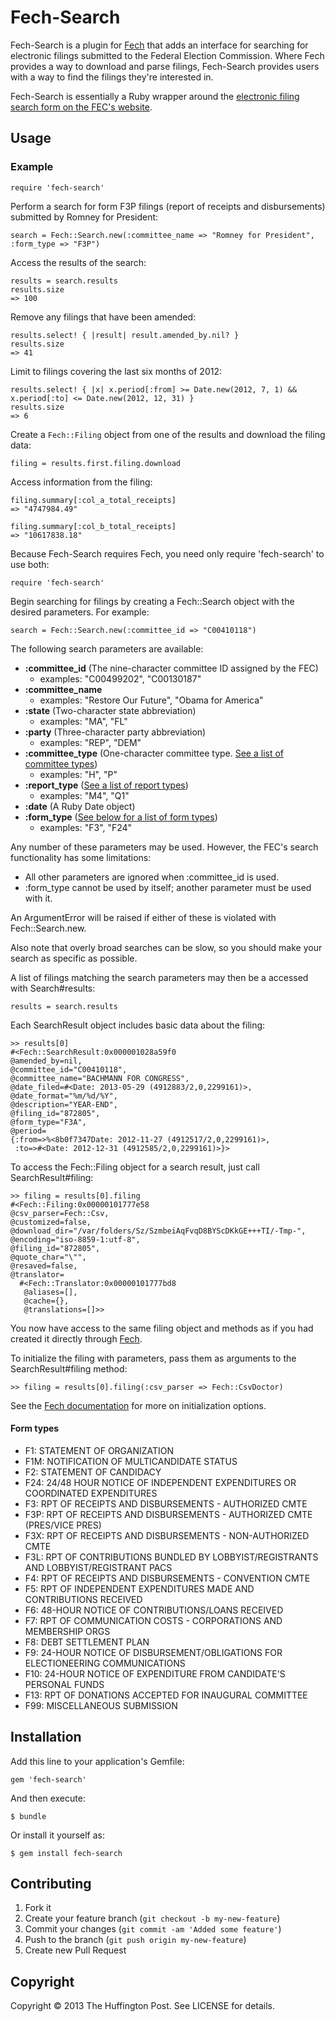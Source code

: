 # Fech-Search

Fech-Search is a plugin for [Fech](http://nytimes.github.io/Fech/) that adds an interface for searching for electronic filings submitted to the Federal Election Commission. Where Fech provides a way to download and parse filings, Fech-Search provides users with a way to find the filings they're interested in.

Fech-Search is essentially a Ruby wrapper around the [electronic filing search form on the FEC's website](http://www.fec.gov/finance/disclosure/efile_search.shtml).

## Usage

### Example

    require 'fech-search'

Perform a search for form F3P filings (report of receipts and disbursements) submitted by Romney for President:

    search = Fech::Search.new(:committee_name => "Romney for President", :form_type => "F3P")

Access the results of the search:

    results = search.results
    results.size
    => 100

Remove any filings that have been amended:

    results.select! { |result| result.amended_by.nil? }
    results.size
    => 41

Limit to filings covering the last six months of 2012:

    results.select! { |x| x.period[:from] >= Date.new(2012, 7, 1) && x.period[:to] <= Date.new(2012, 12, 31) }
    results.size
    => 6

Create a `Fech::Filing` object from one of the results and download the filing data:

    filing = results.first.filing.download

Access information from the filing:

    filing.summary[:col_a_total_receipts]
    => "4747984.49"

    filing.summary[:col_b_total_receipts]
    => "10617838.18"


Because Fech-Search requires Fech, you need only require 'fech-search' to use both:

    require 'fech-search'

Begin searching for filings by creating a Fech::Search object with the desired parameters. For example:

    search = Fech::Search.new(:committee_id => "C00410118")

The following search parameters are available:

- __:committee_id__ (The nine-character committee ID assigned by the FEC)
    - examples: "C00499202", "C00130187"
- __:committee_name__
    - examples: "Restore Our Future", "Obama for America"
- __:state__ (Two-character state abbreviation)
    - examples: "MA", "FL"
- __:party__ (Three-character party abbreviation)
    - examples: "REP", "DEM"
- __:committee_type__ (One-character committee type. [See a list of committee types](http://www.fec.gov/finance/disclosure/metadata/CommitteeTypeCodes.shtml))
    - examples: "H", "P"
- __:report_type__ ([See a list of report types](http://www.fec.gov/finance/disclosure/metadata/ReportTypeCodes.shtml))
    - examples: "M4", "Q1"
- __:date__ (A Ruby Date object)
- __:form_type__ ([See below for a list of form types](#form-types))
    - examples: "F3", "F24"
  
Any number of these parameters may be used. However, the FEC's search functionality has some limitations:

- All other parameters are ignored when :committee_id is used.
- :form_type cannot be used by itself; another parameter must be used with it.

An ArgumentError will be raised if either of these is violated with Fech::Search.new.

Also note that overly broad searches can be slow, so you should make your search as specific as possible.

A list of filings matching the search parameters may then be a accessed with Search#results:

    results = search.results

Each SearchResult object includes basic data about the filing:
  
    >> results[0]
    #<Fech::SearchResult:0x000001028a59f0
    @amended_by=nil,
    @committee_id="C00410118",
    @committee_name="BACHMANN FOR CONGRESS",
    @date_filed=#<Date: 2013-05-29 (4912883/2,0,2299161)>,
    @date_format="%m/%d/%Y",
    @description="YEAR-END",
    @filing_id="872805",
    @form_type="F3A",
    @period=
    {:from=>%<8b0f7347Date: 2012-11-27 (4912517/2,0,2299161)>,
     :to=>#<Date: 2012-12-31 (4912585/2,0,2299161)>}>

To access the Fech::Filing object for a search result, just call SearchResult#filing:

    >> filing = results[0].filing
    #<Fech::Filing:0x00000101777e58
    @csv_parser=Fech::Csv,
    @customized=false,
    @download_dir="/var/folders/Sz/SzmbeiAqFvqD8BYScDKkGE+++TI/-Tmp-",
    @encoding="iso-8859-1:utf-8",
    @filing_id="872805",
    @quote_char="\"",
    @resaved=false,
    @translator=
      #<Fech::Translator:0x00000101777bd8
       @aliases=[],
       @cache={},
       @translations=[]>>

You now have access to the same filing object and methods as if you had created it directly through [Fech](http://nytimes.github.io/Fech/).

To initialize the filing with parameters, pass them as arguments to the SearchResult#filing method:
  
    >> filing = results[0].filing(:csv_parser => Fech::CsvDoctor)

See the [Fech documentation](http://nytimes.github.io/Fech/) for more on initialization options.


#### Form types

- F1: STATEMENT OF ORGANIZATION
- F1M: NOTIFICATION OF MULTICANDIDATE STATUS
- F2: STATEMENT OF CANDIDACY
- F24: 24/48 HOUR NOTICE OF INDEPENDENT EXPENDITURES OR COORDINATED EXPENDITURES
- F3: RPT OF RECEIPTS AND DISBURSEMENTS - AUTHORIZED CMTE
- F3P: RPT OF RECEIPTS AND DISBURSEMENTS - AUTHORIZED CMTE (PRES/VICE PRES)
- F3X: RPT OF RECEIPTS AND DISBURSEMENTS - NON-AUTHORIZED CMTE
- F3L: RPT OF CONTRIBUTIONS BUNDLED BY LOBBYIST/REGISTRANTS AND LOBBYIST/REGISTRANT PACS
- F4: RPT OF RECEIPTS AND DISBURSEMENTS - CONVENTION CMTE
- F5: RPT OF INDEPENDENT EXPENDITURES MADE AND CONTRIBUTIONS RECEIVED
- F6: 48-HOUR NOTICE OF CONTRIBUTIONS/LOANS RECEIVED
- F7: RPT OF COMMUNICATION COSTS - CORPORATIONS AND MEMBERSHIP ORGS
- F8: DEBT SETTLEMENT PLAN
- F9: 24-HOUR NOTICE OF DISBURSEMENT/OBLIGATIONS FOR ELECTIONEERING COMMUNICATIONS
- F10: 24-HOUR NOTICE OF EXPENDITURE FROM CANDIDATE'S PERSONAL FUNDS
- F13: RPT OF DONATIONS ACCEPTED FOR INAUGURAL COMMITTEE
- F99: MISCELLANEOUS SUBMISSION

## Installation

Add this line to your application's Gemfile:

    gem 'fech-search'

And then execute:

    $ bundle

Or install it yourself as:

    $ gem install fech-search

## Contributing

1. Fork it
2. Create your feature branch (`git checkout -b my-new-feature`)
3. Commit your changes (`git commit -am 'Added some feature'`)
4. Push to the branch (`git push origin my-new-feature`)
5. Create new Pull Request

## Copyright

Copyright © 2013 The Huffington Post. See LICENSE for details.
